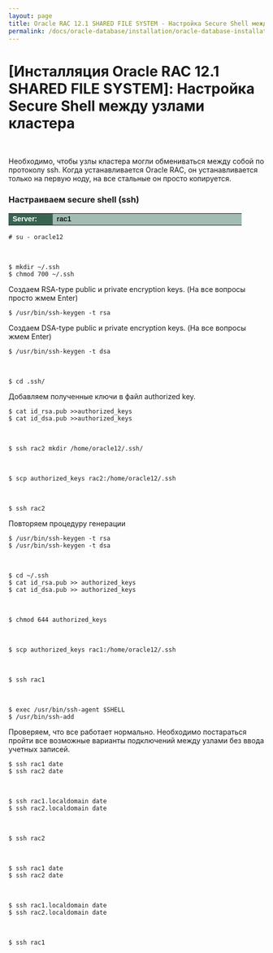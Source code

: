 ```yaml
---
layout: page
title: Oracle RAC 12.1 SHARED FILE SYSTEM - Настройка Secure Shell между узлами кластера
permalink: /docs/oracle-database/installation/oracle-database-installation/distributed/rac/linux/6.7/oracle/12.1/nfs/secure-shell-between-nodes/
---
```


# [Инсталляция Oracle RAC 12.1 SHARED FILE SYSTEM]: Настройка Secure Shell между узлами кластера


<br/>

Необходимо, чтобы узлы кластера могли обмениваться между собой по протоколу ssh.
Когда устанавливается Oracle RAC, он устанавливается только на первую ноду,
на все стальные он просто копируется.


### Настраиваем secure shell (ssh)


<table cellpadding="4" cellspacing="2" align="center" border="0" width="100%">


<tr>
<td style="color: rgb(255, 255, 255);" bgcolor="#386351" width="14%"><span style="font-family: Arial,Helvetica,sans-serif; font-size: 14px;"><strong>Server:</strong></span></td>
<td height="20" bgcolor="#a2bcb1" width="60%"><span style="font-family: Arial,Helvetica,sans-serif; font-size: 14px;"><strong>rac1</strong></span></td>
</tr>

</table>

	# su - oracle12

<br/>

	$ mkdir ~/.ssh
	$ chmod 700 ~/.ssh



Создаем RSA-type public и private encryption keys. (На все вопросы просто жмем Enter)

	$ /usr/bin/ssh-keygen -t rsa

Создаем DSA-type public и private encryption keys.  (На все вопросы жмем Enter)

	$ /usr/bin/ssh-keygen -t dsa

<br/>

	$ cd .ssh/


Добавляем полученные ключи в файл authorized key.

	$ cat id_rsa.pub >>authorized_keys
	$ cat id_dsa.pub >>authorized_keys

<br/>

	$ ssh rac2 mkdir /home/oracle12/.ssh/

<br/>

	$ scp authorized_keys rac2:/home/oracle12/.ssh

<br/>

	$ ssh rac2

Повторяем процедуру генерации

	$ /usr/bin/ssh-keygen -t rsa
	$ /usr/bin/ssh-keygen -t dsa

<br/>


	$ cd ~/.ssh
	$ cat id_rsa.pub >> authorized_keys
	$ cat id_dsa.pub >> authorized_keys

<br/>

	$ chmod 644 authorized_keys

<br/>

	$ scp authorized_keys rac1:/home/oracle12/.ssh

<br/>

	$ ssh rac1

<br/>

	$ exec /usr/bin/ssh-agent $SHELL
	$ /usr/bin/ssh-add


Проверяем, что все работает нормально. Необходимо постараться пройти все возможные варианты подключений между узлами без ввода учетных записей.

	$ ssh rac1 date
	$ ssh rac2 date

<br/>

	$ ssh rac1.localdomain date
	$ ssh rac2.localdomain date

<br/>

	$ ssh rac2

<br/>

	$ ssh rac1 date
	$ ssh rac2 date

<br/>

	$ ssh rac1.localdomain date
	$ ssh rac2.localdomain date

<br/>

	$ ssh rac1
